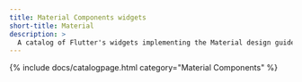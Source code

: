 ```yaml
---
title: Material Components widgets
short-title: Material
description: > 
  A catalog of Flutter's widgets implementing the Material design guidelines.
---
```


{% include docs/catalogpage.html category="Material Components" %}
